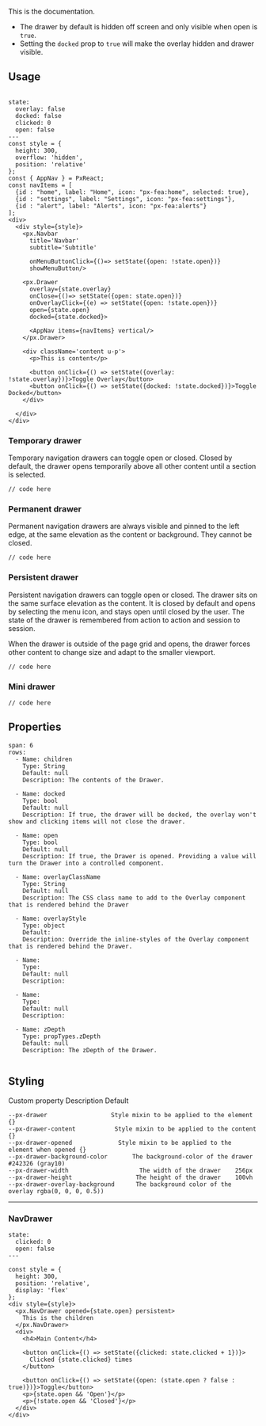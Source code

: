 This is the documentation.

- The drawer by default is hidden off screen and only visible when open is `true`.
- Setting the `docked` prop to `true` will make the overlay hidden and drawer visible.



## Usage



```react

state:
  overlay: false
  docked: false
  clicked: 0
  open: false
---
const style = {
  height: 300,
  overflow: 'hidden',
  position: 'relative'
};
const { AppNav } = PxReact;
const navItems = [
  {id : "home", label: "Home", icon: "px-fea:home", selected: true},
  {id : "settings", label: "Settings", icon: "px-fea:settings"},
  {id : "alert", label: "Alerts", icon: "px-fea:alerts"}
];
<div>
  <div style={style}>
    <px.Navbar
      title='Navbar'
      subtitle='Subtitle'

      onMenuButtonClick={()=> setState({open: !state.open})}
      showMenuButton/>

    <px.Drawer
      overlay={state.overlay}
      onClose={()=> setState({open: state.open})}
      onOverlayClick={(e) => setState({open: !state.open})}
      open={state.open}
      docked={state.docked}>

      <AppNav items={navItems} vertical/>
    </px.Drawer>

    <div className='content u-p'>
      <p>This is content</p>

      <button onClick={() => setState({overlay: !state.overlay})}>Toggle Overlay</button>
      <button onClick={() => setState({docked: !state.docked})}>Toggle Docked</button>
    </div>

  </div>
</div>
```


### Temporary drawer
Temporary navigation drawers can toggle open or closed. Closed by default, the drawer opens temporarily above all other content until a section is selected.


```
// code here
```

### Permanent drawer
Permanent navigation drawers are always visible and pinned to the left edge, at the same elevation as the content or background. They cannot be closed.

```
// code here
```


### Persistent drawer
Persistent navigation drawers can toggle open or closed. The drawer sits on the same surface elevation as the content. It is closed by default and opens by selecting the menu icon, and stays open until closed by the user. The state of the drawer is remembered from action to action and session to session.

When the drawer is outside of the page grid and opens, the drawer forces other content to change size and adapt to the smaller viewport.

```
// code here
```


### Mini drawer


```
// code here
```


## Properties

```table
span: 6
rows:
  - Name: children
    Type: String
    Default: null
    Description: The contents of the Drawer.

  - Name: docked
    Type: bool
    Default: null
    Description: If true, the drawer will be docked, the overlay won't show and clicking items will not close the drawer.

  - Name: open
    Type: bool
    Default: null
    Description: If true, the Drawer is opened. Providing a value will turn the Drawer into a controlled component.

  - Name: overlayClassName
    Type: String
    Default: null
    Description: The CSS class name to add to the Overlay component that is rendered behind the Drawer

  - Name: overlayStyle
    Type: object
    Default:
    Description: Override the inline-styles of the Overlay component that is rendered behind the Drawer.

  - Name:
    Type:
    Default: null
    Description:

  - Name:
    Type:
    Default: null
    Description:

  - Name: zDepth
    Type: propTypes.zDepth
    Default: null
    Description: The zDepth of the Drawer.


```




## Styling

Custom property	                    Description	Default

```
--px-drawer	                 Style mixin to be applied to the element	{}
--px-drawer-content	          Style mixin to be applied to the content	{}
--px-drawer-opened	           Style mixin to be applied to the element when opened	{}
--px-drawer-background-color	   The background-color of the drawer	#242326 (gray10)
--px-drawer-width	                 The width of the drawer	256px
--px-drawer-height	                The height of the drawer	100vh
--px-drawer-overlay-background	    The background color of the overlay	rgba(0, 0, 0, 0.5))
```



---

### NavDrawer

```react
state:
  clicked: 0
  open: false
---

const style = {
  height: 300,
  position: 'relative',
  display: 'flex'
};
<div style={style}>
  <px.NavDrawer opened={state.open} persistent>
    This is the children
  </px.NavDrawer>
  <div>
    <h4>Main Content</h4>

    <button onClick={() => setState({clicked: state.clicked + 1})}>
      Clicked {state.clicked} times
    </button>

    <button onClick={() => setState({open: (state.open ? false : true)})}>Toggle</button>
    <p>{state.open && 'Open'}</p>
    <p>{!state.open && 'Closed'}</p>
  </div>
</div>
```
